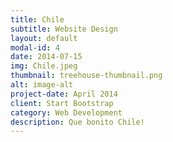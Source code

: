 ```yaml
---
title: Chile
subtitle: Website Design
layout: default
modal-id: 4
date: 2014-07-15
img: Chile.jpeg
thumbnail: treehouse-thumbnail.png
alt: image-alt
project-date: April 2014
client: Start Bootstrap
category: Web Development
description: Que bonito Chile!
---
```

